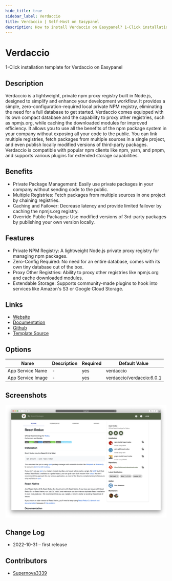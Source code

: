 ```yaml
---
hide_title: true
sidebar_label: Verdaccio
title: Verdaccio | Self-Host on Easypanel
description: How to install Verdaccio on Easypanel? 1-Click installation template for Verdaccio on Easypanel
---
```


<!-- generated -->

# Verdaccio

1-Click installation template for Verdaccio on Easypanel

## Description

Verdaccio is a lightweight, private npm proxy registry built in Node.js, designed to simplify and enhance your development workflow. It provides a simple, zero-configuration-required local private NPM registry, eliminating the need for a full database to get started. Verdaccio comes equipped with its own compact database and the capability to proxy other registries, such as npmjs.org, while caching the downloaded modules for improved efficiency. It allows you to use all the benefits of the npm package system in your company without exposing all your code to the public. You can link multiple registries, fetch packages from multiple sources in a single project, and even publish locally modified versions of third-party packages. Verdaccio is compatible with popular npm clients like npm, yarn, and pnpm, and supports various plugins for extended storage capabilities.

## Benefits

- Private Package Management: Easily use private packages in your company without sending code to the public.
- Multiple Registries: Fetch packages from multiple sources in one project by chaining registries.
- Caching and Failover: Decrease latency and provide limited failover by caching the npmjs.org registry.
- Override Public Packages: Use modified versions of 3rd-party packages by publishing your own version locally.

## Features

- Private NPM Registry: A lightweight Node.js private proxy registry for managing npm packages.
- Zero-Config Required: No need for an entire database, comes with its own tiny database out of the box.
- Proxy Other Registries: Ability to proxy other registries like npmjs.org and cache downloaded modules.
- Extendable Storage: Supports community-made plugins to hook into services like Amazon's S3 or Google Cloud Storage.

## Links

- [Website](https://verdaccio.org/)
- [Documentation](https://verdaccio.org/docs/what-is-verdaccio)
- [Github](https://github.com/verdaccio/verdaccio)
- [Template Source](https://github.com/easypanel-io/templates/tree/main/templates/verdaccio)

## Options

Name | Description | Required | Default Value
-|-|-|-
App Service Name | - | yes | verdaccio
App Service Image | - | yes | verdaccio/verdaccio:6.0.1

## Screenshots

![Verdaccio Screenshot](./assets/screenshot.png)

## Change Log

- 2022-10-31 – first release

## Contributors

- [Supernova3339](https://github.com/Supernova3339)
